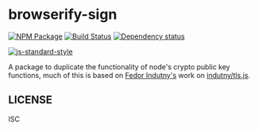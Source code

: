 # browserify-sign

[![NPM Package](https://img.shields.io/npm/v/browserify-sign.svg?style=flat-square)](https://www.npmjs.org/package/browserify-sign)
[![Build Status](https://img.shields.io/travis/crypto-browserify/browserify-sign.svg?branch=master&style=flat-square)](https://travis-ci.org/crypto-browserify/browserify-sign)
[![Dependency status](https://img.shields.io/david/crypto-browserify/browserify-sign.svg?style=flat-square)](https://david-dm.org/crypto-browserify/browserify-sign#info=dependencies)

[![js-standard-style](https://cdn.rawgit.com/feross/standard/master/badge.svg)](https://github.com/feross/standard)

A package to duplicate the functionality of node's crypto public key functions, much of this is based on [Fedor Indutny's](https://github.com/indutny) work on [indutny/tls.js](https://github.com/indutny/tls.js).

## LICENSE

ISC

